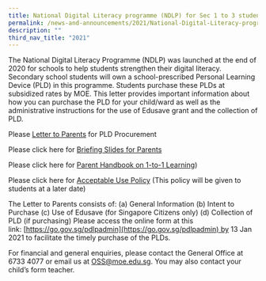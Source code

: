 ```yaml
---
title: National Digital Literacy programme (NDLP) for Sec 1 to 3 students
permalink: /news-and-announcements/2021/National-Digital-Literacy-programme-NDLP-for-Sec-1-to-3-students/
description: ""
third_nav_title: "2021"
---
```

The National Digital Literacy Programme (NDLP) was launched at the end of 2020 for schools to help students strengthen their digital literacy. Secondary school students will own a school-prescribed Personal Learning Device (PLD) in this programme. Students purchase these PLDs at subsidized rates by MOE. This letter provides important information about how you can purchase the PLD for your child/ward as well as the administrative instructions for the use of Edusave grant and the collection of PLD.  
  
  
Please [Letter to Parents](/files/News%20&%20Announcements/2021/(NDLP)%20for%20Sec%201%20to%203%20students/Letter%20to%20Parents%20for%20PDLP%20Procurement%20with%20Annexes%20Final.pdf) for PLD Procurement 

Please click here for [Briefing Slides for Parents](/files/News%20&%20Announcements/2021/(NDLP)%20for%20Sec%201%20to%203%20students/NDLP%20-%20Briefing%20for%20Parents%20Outram%207%20Jan%20-%20Outram%20updated.pdf)   

Please click here for [Parent Handbook on 1-to-1 Learning](/files/News%20&%20Announcements/2021/(NDLP)%20for%20Sec%201%20to%203%20students/Parent%20Handbook%20I%20on%201_1%20Learning.pdf))

Please click here for [Acceptable Use Policy](/files/News%20&%20Announcements/2021/(NDLP)%20for%20Sec%201%20to%203%20students/Acceptable_Use_Policy_AUP_Outram.pdf) (This policy will be given to students at a later date) 

  

The Letter to Parents consists of: (a) General Information (b) Intent to Purchase (c) Use of Edusave (for Singapore Citizens only) (d) Collection of PLD (if purchasing) Please access the online form at this link: [https://go.gov.sg/pdlpadmin](https://go.gov.sg/pdlpadmin) by 13 Jan 2021 to facilitate the timely purchase of the PLDs. 

  

For financial and general enquiries, please contact the General Office at 6733 4077 or email us at [OSS@moe.edu.sg](mailto:OSS@moe.edu.sg). You may also contact your child’s form teacher.